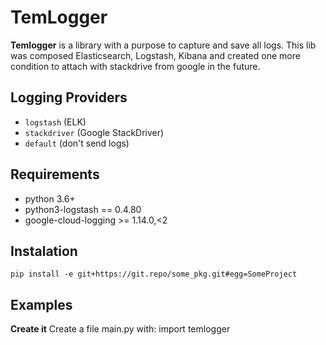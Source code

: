 # TemLogger
**Temlogger** is a library with a purpose to capture and save all logs. This lib was composed Elasticsearch, Logstash, Kibana and created one more condition to attach with stackdrive from google in the future.

## Logging Providers

* `logstash` (ELK)
* `stackdriver` (Google StackDriver)
* `default` (don't send logs)


## Requirements
* python 3.6+
* python3-logstash == 0.4.80
* google-cloud-logging >= 1.14.0,<2

## Instalation

    pip install -e git+https://git.repo/some_pkg.git#egg=SomeProject

## Examples
**Create it**
	Create a file main.py with:
		import temlogger
